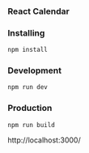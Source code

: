 ### React Calendar

### Installing

```bash
npm install
```

### Development

```bash
npm run dev
```

### Production

```bash
npm run build
```

http://localhost:3000/
